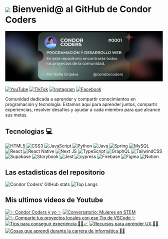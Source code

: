 # <img src="https://media.giphy.com/media/lGhBlBMIN2XsEteTN3/giphy.gif" width="100"/> Bienvenid@ al GitHub de Condor Coders

![Banner de Condor Coders](banner-github-condor-coders.png)

[![YouTube](https://img.shields.io/badge/YouTube-%23FF0000.svg?style=for-the-badge&logo=YouTube&logoColor=white)](https://www.youtube.com/@condorcoders)
[![TikTok](https://img.shields.io/badge/TikTok-%23000000.svg?style=for-the-badge&logo=TikTok&logoColor=white)](https://www.tiktok.com/@condorcoders)
[![Instagram](https://img.shields.io/badge/Instagram-%23E4405F.svg?style=for-the-badge&logo=Instagram&logoColor=white)](https://www.instagram.com/condorcoders/)
[![Facebook](https://img.shields.io/badge/Facebook-%231877F2.svg?style=for-the-badge&logo=Facebook&logoColor=white)](https://www.facebook.com/condorcoders/)

Comunidad dedicada a aprender y compartir conocimientos en programación y tecnología. Estamos aquí para aprender juntos, compartir experiencias, resolver desafíos y ayudar a cada miembro para que alcance sus metas.

## Tecnologias 💻
![HTML5](https://img.shields.io/badge/html5-%23E34F26.svg?style=for-the-badge&logo=html5&logoColor=white)
![CSS3](https://img.shields.io/badge/css3-%231572B6.svg?style=for-the-badge&logo=css3&logoColor=white)
![JavaScript](https://img.shields.io/badge/javascript-%23323330.svg?style=for-the-badge&logo=javascript&logoColor=%23F7DF1E)
![Python](https://img.shields.io/badge/python-3670A0?style=for-the-badge&logo=python&logoColor=ffdd54)
![Java](https://img.shields.io/badge/java-%23ED8B00.svg?style=for-the-badge&logo=openjdk&logoColor=white)
![Spring](https://img.shields.io/badge/spring-%236DB33F.svg?style=for-the-badge&logo=spring&logoColor=white)
![MySQL](https://img.shields.io/badge/mysql-%2300f.svg?style=for-the-badge&logo=mysql&logoColor=white)
<br/>
![React](https://img.shields.io/badge/react-%2320232a.svg?style=for-the-badge&logo=react&logoColor=%2361DAFB)
![React Native](https://img.shields.io/badge/react_native-%2320232a.svg?style=for-the-badge&logo=react&logoColor=%2361DAFB)
![Next JS](https://img.shields.io/badge/Next-black?style=for-the-badge&logo=next.js&logoColor=white)
![TypeScript](https://img.shields.io/badge/typescript-%23007ACC.svg?style=for-the-badge&logo=typescript&logoColor=white)
![GraphQL](https://img.shields.io/badge/-GraphQL-E10098?style=for-the-badge&logo=graphql&logoColor=white)
![TailwindCSS](https://img.shields.io/badge/tailwindcss-%2338B2AC.svg?style=for-the-badge&logo=tailwind-css&logoColor=white)
<br/>
![Supabase](https://img.shields.io/badge/Supabase-3ECF8E?style=for-the-badge&logo=supabase&logoColor=white)
![Storybook](https://img.shields.io/badge/-Storybook-FF4785?style=for-the-badge&logo=storybook&logoColor=white)
![Jest](https://img.shields.io/badge/-jest-%23C21325?style=for-the-badge&logo=jest&logoColor=white)
![cypress](https://img.shields.io/badge/-cypress-%23E5E5E5?style=for-the-badge&logo=cypress&logoColor=058a5e)
![Firebase](https://img.shields.io/badge/Firebase-039BE5?style=for-the-badge&logo=Firebase&logoColor=white)
![Figma](https://img.shields.io/badge/figma-%23F24E1E.svg?style=for-the-badge&logo=figma&logoColor=white)
![Notion](https://img.shields.io/badge/Notion-%23000000.svg?style=for-the-badge&logo=notion&logoColor=white)

## Las estadisticas del repositorio
![Condor Coders' GitHub stats](https://github-readme-stats.vercel.app/api?username=condorcoders&show_icons=true&theme=dark) ![Top Langs](https://github-readme-stats.vercel.app/api/top-langs/?username=condorcoders&layout=compact&theme=dark)

## Mis ultimos videos de Youtube
<!-- BEGIN YOUTUBE-CARDS -->
[![✨ Condor Coders y yo ✨](https://ytcards.demolab.com/?id=DrQIAqztTlM&title=%E2%9C%A8+Condor+Coders+y+yo+%E2%9C%A8&lang=en&timestamp=1711040413&background_color=%230d1117&title_color=%23ffffff&stats_color=%23dedede&max_title_lines=1&width=250&border_radius=5 "✨ Condor Coders y yo ✨")](https://www.youtube.com/watch?v=DrQIAqztTlM)
[![Conversatorio: Mujeres en STEM](https://ytcards.demolab.com/?id=Csy_tBq1Jqc&title=Conversatorio%3A+Mujeres+en+STEM&lang=en&timestamp=1710630285&background_color=%230d1117&title_color=%23ffffff&stats_color=%23dedede&max_title_lines=1&width=250&border_radius=5 "Conversatorio: Mujeres en STEM")](https://www.youtube.com/watch?v=Csy_tBq1Jqc)
[![✨ Comparte tus proyectos locales con ese Tip de VSCode ✨](https://ytcards.demolab.com/?id=R3wVe5ASW5c&title=%E2%9C%A8+Comparte+tus+proyectos+locales+con+ese+Tip+de+VSCode+%E2%9C%A8&lang=en&timestamp=1710532034&background_color=%230d1117&title_color=%23ffffff&stats_color=%23dedede&max_title_lines=1&width=250&border_radius=5 "✨ Comparte tus proyectos locales con ese Tip de VSCode ✨")](https://www.youtube.com/watch?v=R3wVe5ASW5c)
[![Tips para conseguir experiencia 🧑‍💻📈](https://ytcards.demolab.com/?id=KT9YJUbDNgI&title=Tips+para+conseguir+experiencia+%F0%9F%A7%91%E2%80%8D%F0%9F%92%BB%F0%9F%93%88&lang=en&timestamp=1710442999&background_color=%230d1117&title_color=%23ffffff&stats_color=%23dedede&max_title_lines=1&width=250&border_radius=5 "Tips para conseguir experiencia 🧑‍💻📈")](https://www.youtube.com/watch?v=KT9YJUbDNgI)
[![Recursos para aprender UX 🎨✨](https://ytcards.demolab.com/?id=QdSVk-5IQUo&title=Recursos+para+aprender+UX+%F0%9F%8E%A8%E2%9C%A8&lang=en&timestamp=1709932186&background_color=%230d1117&title_color=%23ffffff&stats_color=%23dedede&max_title_lines=1&width=250&border_radius=5 "Recursos para aprender UX 🎨✨")](https://www.youtube.com/watch?v=QdSVk-5IQUo)
[![Cosas que aprendí durante la carrera de informática 👩‍💻](https://ytcards.demolab.com/?id=Hb2nuimLb8g&title=Cosas+que+aprend%C3%AD+durante+la+carrera+de+inform%C3%A1tica+%F0%9F%91%A9%E2%80%8D%F0%9F%92%BB&lang=en&timestamp=1709837252&background_color=%230d1117&title_color=%23ffffff&stats_color=%23dedede&max_title_lines=1&width=250&border_radius=5 "Cosas que aprendí durante la carrera de informática 👩‍💻")](https://www.youtube.com/watch?v=Hb2nuimLb8g)
<!-- END YOUTUBE-CARDS -->
